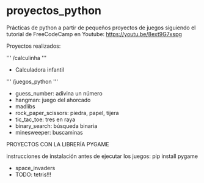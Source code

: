 # proyectos_python

Prácticas de python a partir de pequeños proyectos de juegos siguiendo el tutorial de FreeCodeCamp en Youtube:
https://youtu.be/8ext9G7xspg


Proyectos realizados:

''' /calculinha '''
* Calculadora infantil 

''' /juegos_python '''
* guess_number: adivina un número
* hangman: juego del ahorcado
* madlibs
* rock_paper_scissors: piedra, papel, tijera
* tic_tac_toe: tres en raya
* binary_search: búsqueda binaria
* minesweeper: buscaminas

PROYECTOS CON LA LIBRERÍA PYGAME

instrucciones de instalación antes de ejecutar los juegos: pip install pygame
* space_invaders
* TODO: tetris!!!
